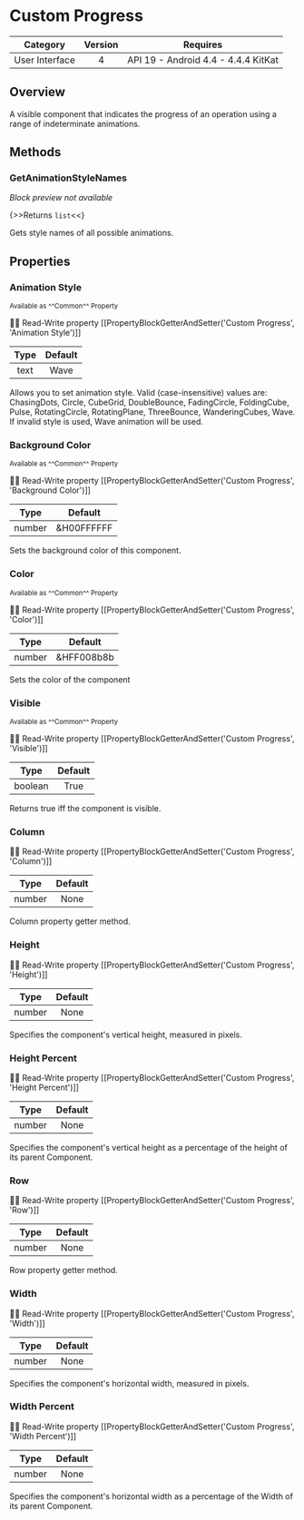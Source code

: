 # Custom Progress

| Category | Version | Requires |
|:--------:|:-------:|:--------:|
|User Interface|4|API 19 - Android 4.4 - 4.4.4 KitKat|

## Overview

A visible component that indicates the progress of an operation using a range of indeterminate animations.

## Methods

### GetAnimationStyleNames

_Block preview not available_

{>>Returns `list`<<}

Gets style names of all possible animations.

## Properties

### Animation Style

<small>Available as ^^Common^^ Property</small>

:eyes::pencil: Read-Write property
[[PropertyBlockGetterAndSetter('Custom Progress', 'Animation Style')]]

| Type | Default |
|:----:|:-------:|
|text|Wave|

Allows you to set animation style. Valid (case-insensitive) values are: ChasingDots, Circle, CubeGrid, DoubleBounce, FadingCircle, FoldingCube, Pulse, RotatingCircle, RotatingPlane, ThreeBounce, WanderingCubes, Wave. If invalid style is used, Wave animation will be used.

### Background Color

<small>Available as ^^Common^^ Property</small>

:eyes::pencil: Read-Write property
[[PropertyBlockGetterAndSetter('Custom Progress', 'Background Color')]]

| Type | Default |
|:----:|:-------:|
|number|&H00FFFFFF|

Sets the background color of this component.

### Color

<small>Available as ^^Common^^ Property</small>

:eyes::pencil: Read-Write property
[[PropertyBlockGetterAndSetter('Custom Progress', 'Color')]]

| Type | Default |
|:----:|:-------:|
|number|&HFF008b8b|

Sets the color of the component

### Visible

<small>Available as ^^Common^^ Property</small>

:eyes::pencil: Read-Write property
[[PropertyBlockGetterAndSetter('Custom Progress', 'Visible')]]

| Type | Default |
|:----:|:-------:|
|boolean|True|

Returns true iff the component is visible.

### Column

:eyes::pencil: Read-Write property
[[PropertyBlockGetterAndSetter('Custom Progress', 'Column')]]

| Type | Default |
|:----:|:-------:|
|number|None|

Column property getter method.

### Height

:eyes::pencil: Read-Write property
[[PropertyBlockGetterAndSetter('Custom Progress', 'Height')]]

| Type | Default |
|:----:|:-------:|
|number|None|

Specifies the component's vertical height, measured in pixels.

### Height Percent

:eyes::pencil: Read-Write property
[[PropertyBlockGetterAndSetter('Custom Progress', 'Height Percent')]]

| Type | Default |
|:----:|:-------:|
|number|None|

Specifies the component's vertical height as a percentage   of the height of its parent Component.

### Row

:eyes::pencil: Read-Write property
[[PropertyBlockGetterAndSetter('Custom Progress', 'Row')]]

| Type | Default |
|:----:|:-------:|
|number|None|

Row property getter method.

### Width

:eyes::pencil: Read-Write property
[[PropertyBlockGetterAndSetter('Custom Progress', 'Width')]]

| Type | Default |
|:----:|:-------:|
|number|None|

Specifies the component's horizontal width, measured in pixels.

### Width Percent

:eyes::pencil: Read-Write property
[[PropertyBlockGetterAndSetter('Custom Progress', 'Width Percent')]]

| Type | Default |
|:----:|:-------:|
|number|None|

Specifies the component's horizontal width as a percentage   of the Width of its parent Component.
